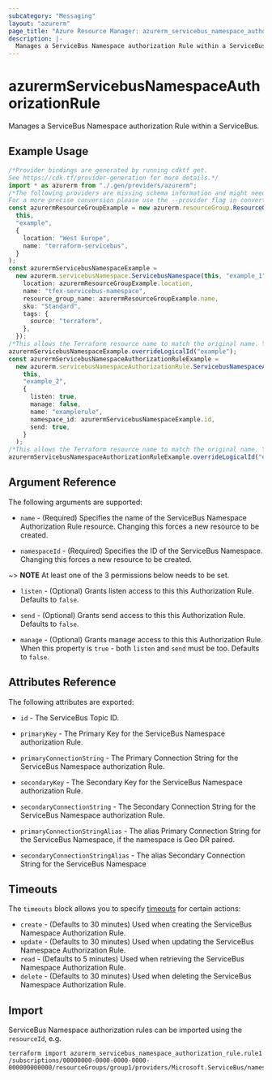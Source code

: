 ```yaml
---
subcategory: "Messaging"
layout: "azurerm"
page_title: "Azure Resource Manager: azurerm_servicebus_namespace_authorization_rule"
description: |-
  Manages a ServiceBus Namespace authorization Rule within a ServiceBus.
---
```


# azurermServicebusNamespaceAuthorizationRule

Manages a ServiceBus Namespace authorization Rule within a ServiceBus.

## Example Usage

```typescript
/*Provider bindings are generated by running cdktf get.
See https://cdk.tf/provider-generation for more details.*/
import * as azurerm from "./.gen/providers/azurerm";
/*The following providers are missing schema information and might need manual adjustments to synthesize correctly: azurerm.
For a more precise conversion please use the --provider flag in convert.*/
const azurermResourceGroupExample = new azurerm.resourceGroup.ResourceGroup(
  this,
  "example",
  {
    location: "West Europe",
    name: "terraform-servicebus",
  }
);
const azurermServicebusNamespaceExample =
  new azurerm.servicebusNamespace.ServicebusNamespace(this, "example_1", {
    location: azurermResourceGroupExample.location,
    name: "tfex-servicebus-namespace",
    resource_group_name: azurermResourceGroupExample.name,
    sku: "Standard",
    tags: {
      source: "terraform",
    },
  });
/*This allows the Terraform resource name to match the original name. You can remove the call if you don't need them to match.*/
azurermServicebusNamespaceExample.overrideLogicalId("example");
const azurermServicebusNamespaceAuthorizationRuleExample =
  new azurerm.servicebusNamespaceAuthorizationRule.ServicebusNamespaceAuthorizationRule(
    this,
    "example_2",
    {
      listen: true,
      manage: false,
      name: "examplerule",
      namespace_id: azurermServicebusNamespaceExample.id,
      send: true,
    }
  );
/*This allows the Terraform resource name to match the original name. You can remove the call if you don't need them to match.*/
azurermServicebusNamespaceAuthorizationRuleExample.overrideLogicalId("example");

```

## Argument Reference

The following arguments are supported:

*   `name` - (Required) Specifies the name of the ServiceBus Namespace Authorization Rule resource. Changing this forces a new resource to be created.

*   `namespaceId` - (Required) Specifies the ID of the ServiceBus Namespace. Changing this forces a new resource to be created.

\~> **NOTE** At least one of the 3 permissions below needs to be set.

*   `listen` - (Optional) Grants listen access to this this Authorization Rule. Defaults to `false`.

*   `send` - (Optional) Grants send access to this this Authorization Rule. Defaults to `false`.

*   `manage` - (Optional) Grants manage access to this this Authorization Rule. When this property is `true` - both `listen` and `send` must be too. Defaults to `false`.

## Attributes Reference

The following attributes are exported:

*   `id` - The ServiceBus Topic ID.

*   `primaryKey` - The Primary Key for the ServiceBus Namespace authorization Rule.

*   `primaryConnectionString` - The Primary Connection String for the ServiceBus Namespace authorization Rule.

*   `secondaryKey` - The Secondary Key for the ServiceBus Namespace authorization Rule.

*   `secondaryConnectionString` - The Secondary Connection String for the ServiceBus Namespace authorization Rule.

*   `primaryConnectionStringAlias` - The alias Primary Connection String for the ServiceBus Namespace, if the namespace is Geo DR paired.

*   `secondaryConnectionStringAlias` - The alias Secondary Connection String for the ServiceBus Namespace

## Timeouts

The `timeouts` block allows you to specify [timeouts](https://www.terraform.io/language/resources/syntax#operation-timeouts) for certain actions:

* `create` - (Defaults to 30 minutes) Used when creating the ServiceBus Namespace Authorization Rule.
* `update` - (Defaults to 30 minutes) Used when updating the ServiceBus Namespace Authorization Rule.
* `read` - (Defaults to 5 minutes) Used when retrieving the ServiceBus Namespace Authorization Rule.
* `delete` - (Defaults to 30 minutes) Used when deleting the ServiceBus Namespace Authorization Rule.

## Import

ServiceBus Namespace authorization rules can be imported using the `resourceId`, e.g.

```console
terraform import azurerm_servicebus_namespace_authorization_rule.rule1 /subscriptions/00000000-0000-0000-0000-000000000000/resourceGroups/group1/providers/Microsoft.ServiceBus/namespaces/namespace1/authorizationRules/rule1
```
